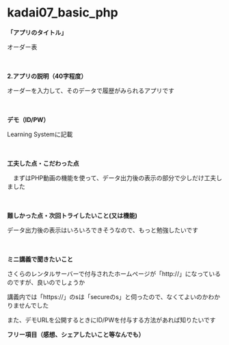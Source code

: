 # kadai07_basic_php

**<p> 「アプリのタイトル」 </p>**
<p> オーダー表 </p>
<p> 　</p>

**<p> 2.アプリの説明（40字程度） </p>**
<p> オーダーを入力して、そのデータで履歴がみられるアプリです </p>
<p>　 </p>

**<p> デモ（ID/PW） </p>**
<p> Learning Systemに記載 </p>
<p>　 </p>

**<p> 工夫した点・こだわった点 </p>**
<p>　まずはPHP動画の機能を使って、データ出力後の表示の部分で少しだけ工夫しました </p>
<p>　 </p>

**<p> 難しかった点・次回トライしたいこと(又は機能) </p>**
<p> データ出力後の表示はいろいろできそうなので、もっと勉強したいです </p>
<p> 　</p>

**<p> ミニ講義で聞きたいこと </p>**
<p> さくらのレンタルサーバーで付与されたホームページが「http://」になっているのですが、良いのでしょうか </p>
<p> 講義内では「https://」のsは「secureのs」と伺ったので、なくてよいのかわかりませんでした </p>
<p> また、デモURLを公開するときにID/PWを付与する方法があれば知りたいです　</p>

**<p> フリー項目（感想、シェアしたいこと等なんでも） </p>**
<p>　 </p>
